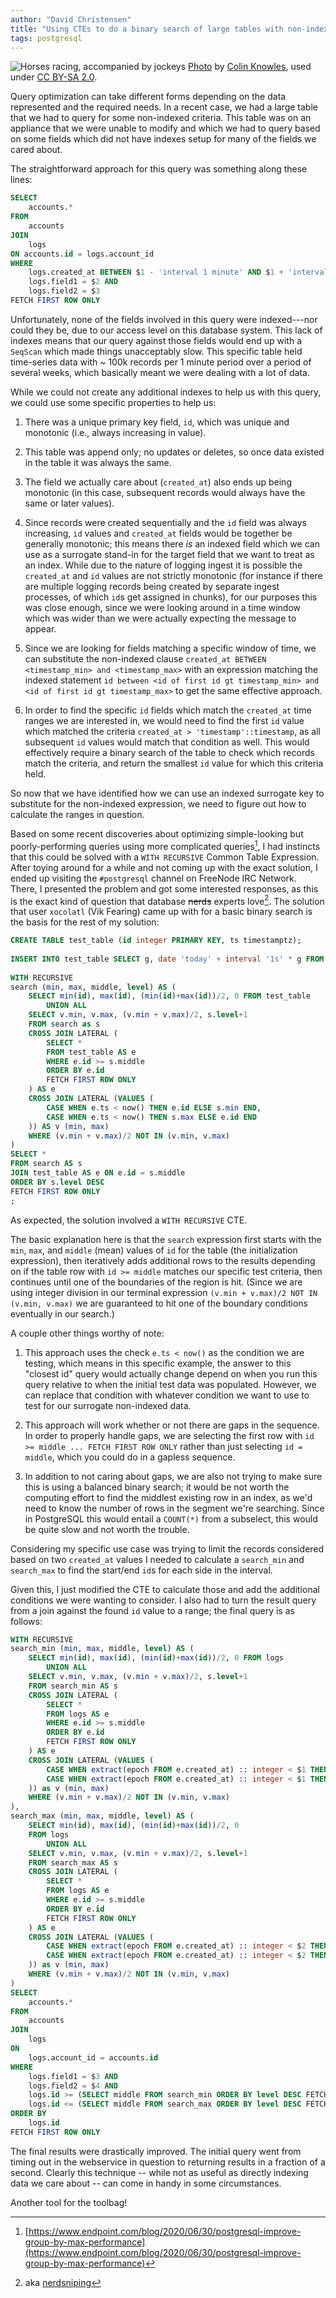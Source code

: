 ```yaml
---
author: "David Christensen"
title: "Using CTEs to do a binary search of large tables with non-indexed correlated data"
tags: postgresql
---
```


![Horses racing, accompanied by jockeys](/blog/2020/10/02/postgresql-binary-search-correlated-data-cte/banner.jpg)
[Photo](https://www.flickr.com/photos/colink/8646391995/) by [Colin Knowles](https://www.flickr.com/photos/colink/), used under [CC BY-SA 2.0](https://creativecommons.org/licenses/by-sa/2.0/).

Query optimization can take different forms depending on the data represented and the required
needs.  In a recent case, we had a large table that we had to query for some non-indexed criteria.
This table was on an appliance that we were unable to modify and which we had to query based on
some fields which did not have indexes setup for many of the fields we cared about.

The straightforward approach for this query was something along these lines:

```sql
SELECT
    accounts.*
FROM
    accounts
JOIN
    logs
ON accounts.id = logs.account_id
WHERE
    logs.created_at BETWEEN $1 - 'interval 1 minute' AND $1 + 'interval 1 minute' AND
    logs.field1 = $2 AND
    logs.field2 = $3
FETCH FIRST ROW ONLY
```

Unfortunately, none of the fields involved in this query were indexed---nor could they be, due to
our access level on this database system.  This lack of indexes means that our query against those
fields would end up with a `SeqScan` which made things unacceptably slow.  This specific table held
time-series data with ~ 100k records per 1 minute period over a period of several weeks, which
basically meant we were dealing with a lot of data.

While we could not create any additional indexes to help us with this query, we could use some
specific properties to help us:

1) There was a unique primary key field, `id`, which was unique and monotonic (i.e., always
increasing in value).

2) This table was append only; no updates or deletes, so once data existed in the table it was
always the same.

3) The field we actually care about (`created_at`) also ends up being monotonic (in this case,
subsequent records would always have the same or later values).

4) Since records were created sequentially and the `id` field was always increasing, `id` values and
`created_at` fields would be together be generally monotonic; this means there *is* an indexed field
which we can use as a surrogate stand-in for the target field that we want to treat as an index.
While due to the nature of logging ingest it is possible the `created_at` and `id` values are not
strictly monotonic (for instance if there are multiple logging records being created by separate
ingest processes, of which `id`s get assigned in chunks), for our purposes this was close enough,
since we were looking around in a time window which was wider than we were actually expecting the
message to appear.

5) Since we are looking for fields matching a specific window of time, we can substitute the
non-indexed clause `created_at BETWEEN <timestamp_min> and <timestamp_max>` with an expression
matching the indexed statement `id between <id of first id gt timestamp_min> and <id of first id gt
timestamp_max>` to get the same effective approach.

6) In order to find the specific `id` fields which match the `created_at` time ranges we are
interested in, we would need to find the first `id` value which matched the criteria `created_at >
'timestamp'::timestamp`, as all subsequent `id` values would match that condition as well.  This
would effectively require a binary search of the table to check which records match the criteria,
and return the smallest `id` value for which this criteria held.

So now that we have identified how we can use an indexed surrogate key to substitute for the
non-indexed expression, we need to figure out how to calculate the ranges in question.

Based on some recent discoveries about optimizing simple-looking but poorly-performing queries using
more complicated queries[^1], I had instincts that this could be solved with a `WITH RECURSIVE`
Common Table Expression.  After toying around for a while and not coming up with the exact solution,
I ended up visiting the `#postgresql` channel on FreeNode IRC Network.  There, I presented the
problem and got some interested responses, as this is the exact kind of question that database
~~nerds~~ experts love[^2].  The solution that user `xocolatl` (Vik Fearing) came up with for a basic
binary search is the basis for the rest of my solution:

```sql
CREATE TABLE test_table (id integer PRIMARY KEY, ts timestamptz);
​
INSERT INTO test_table SELECT g, date 'today' + interval '1s' * g FROM generate_series(1, 1000000) AS g;
​
WITH RECURSIVE
search (min, max, middle, level) AS (
    SELECT min(id), max(id), (min(id)+max(id))/2, 0 FROM test_table
        UNION ALL
    SELECT v.min, v.max, (v.min + v.max)/2, s.level+1
    FROM search as s
    CROSS JOIN LATERAL (
        SELECT *
        FROM test_table AS e
        WHERE e.id >= s.middle
        ORDER BY e.id
        FETCH FIRST ROW ONLY
    ) AS e
    CROSS JOIN LATERAL (VALUES (
        CASE WHEN e.ts < now() THEN e.id ELSE s.min END,
        CASE WHEN e.ts < now() THEN s.max ELSE e.id END
    )) AS v (min, max)
    WHERE (v.min + v.max)/2 NOT IN (v.min, v.max)
)
SELECT *
FROM search AS s
JOIN test_table AS e ON e.id = s.middle
ORDER BY s.level DESC
FETCH FIRST ROW ONLY
;
```

As expected, the solution involved a `WITH RECURSIVE` CTE.

The basic explanation here is that the `search` expression first starts with the `min`, `max`, and
`middle` (mean) values of `id` for the table (the initialization expression), then iteratively adds
additional rows to the results depending on if the table row with `id >= middle` matches our
specific test criteria, then continues until one of the boundaries of the region is hit.  (Since we
are using integer division in our terminal expression `(v.min + v.max)/2 NOT IN (v.min, v.max)` we
are guaranteed to hit one of the boundary conditions eventually in our search.)

A couple other things worthy of note:

1) This approach uses the check `e.ts < now()` as the condition we are testing, which means in this
specific example, the answer to this "closest id" query would actually change depend on when you run
this query relative to when the initial test data was populated.  However, we can replace that
condition with whatever condition we want to use to test for our surrogate non-indexed data.

2) This approach will work whether or not there are gaps in the sequence.  In order to properly
handle gaps, we are selecting the first row with `id >= middle ... FETCH FIRST ROW ONLY` rather than
just selecting `id = middle`, which you could do in a gapless sequence.

3) In addition to not caring about gaps, we are also not trying to make sure this is using a
balanced binary search; it would be not worth the computing effort to find the middlest existing row
in an index, as we'd need to know the number of rows in the segment we're searching.  Since in
PostgreSQL this would entail a `COUNT(*)` from a subselect, this would be quite slow and not worth
the trouble.

Considering my specific use case was trying to limit the records considered based on two
`created_at` values I needed to calculate a `search_min` and `search_max` to find the start/end
`id`s for each side in the interval.

Given this, I just modified the CTE to calculate those and add the additional conditions we were
wanting to consider.  I also had to turn the result query from a join against the found `id` value
to a range; the final query is as follows:

```sql
WITH RECURSIVE
search_min (min, max, middle, level) AS (
    SELECT min(id), max(id), (min(id)+max(id))/2, 0 FROM logs
        UNION ALL
    SELECT v.min, v.max, (v.min + v.max)/2, s.level+1
    FROM search_min AS s
    CROSS JOIN LATERAL (
        SELECT *
        FROM logs AS e
        WHERE e.id >= s.middle
        ORDER BY e.id
        FETCH FIRST ROW ONLY
    ) AS e
    CROSS JOIN LATERAL (VALUES (
        CASE WHEN extract(epoch FROM e.created_at) :: integer < $1 THEN e.id ELSE s.min END,
        CASE WHEN extract(epoch FROM e.created_at) :: integer < $1 THEN s.max ELSE e.id END
    )) as v (min, max)
    WHERE (v.min + v.max)/2 NOT IN (v.min, v.max)
),
search_max (min, max, middle, level) AS (
    SELECT min(id), max(id), (min(id)+max(id))/2, 0
    FROM logs
        UNION ALL
    SELECT v.min, v.max, (v.min + v.max)/2, s.level+1
    FROM search_max AS s
    CROSS JOIN LATERAL (
        SELECT *
        FROM logs AS e
        WHERE e.id >= s.middle
        ORDER BY e.id
        FETCH FIRST ROW ONLY
    ) AS e
    CROSS JOIN LATERAL (VALUES (
        CASE WHEN extract(epoch FROM e.created_at) :: integer < $2 THEN e.id ELSE s.min END,
        CASE WHEN extract(epoch FROM e.created_at) :: integer < $2 THEN s.max ELSE e.id END
    )) as v (min, max)
    WHERE (v.min + v.max)/2 NOT IN (v.min, v.max)
)
SELECT
    accounts.*
FROM
    accounts
JOIN
    logs
ON
    logs.account_id = accounts.id
WHERE
    logs.field1 = $3 AND
    logs.field2 = $4 AND
    logs.id >= (SELECT middle FROM search_min ORDER BY level DESC FETCH FIRST ROW ONLY)
    logs.id <= (SELECT middle FROM search_max ORDER BY level DESC FETCH FIRST ROW ONLY)
ORDER BY
    logs.id
FETCH FIRST ROW ONLY
```

The final results were drastically improved.  The initial query went from timing out in the
webservice in question to returning results in a fraction of a second.  Clearly this technique --
while not as useful as directly indexing data we care about -- can come in handy in some
circumstances.

Another tool for the toolbag!

[^1]: [https://www.endpoint.com/blog/2020/06/30/postgresql-improve-group-by-max-performance](https://www.endpoint.com/blog/2020/06/30/postgresql-improve-group-by-max-performance)

[^2]: aka [nerdsniping](https://xkcd.com/356/)
